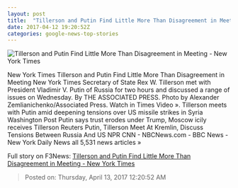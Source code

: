 ```yaml
---
layout: post
title:  "Tillerson and Putin Find Little More Than Disagreement in Meeting - New York Times"
date: 2017-04-12 19:20:52Z
categories: google-news-top-stories
---
```


![Tillerson and Putin Find Little More Than Disagreement in Meeting - New York Times](https://static01.nyt.com/images/2017/04/13/world/13Diplo/13Diplo-facebookJumbo.jpg)

New York Times Tillerson and Putin Find Little More Than Disagreement in Meeting New York Times Secretary of State Rex W. Tillerson met with President Vladimir V. Putin of Russia for two hours and discussed a range of issues on Wednesday. By THE ASSOCIATED PRESS. Photo by Alexander Zemlianichenko/Associated Press. Watch in Times Video ». Tillerson meets with Putin amid deepening tensions over US missile strikes in Syria Washington Post Putin says trust erodes under Trump, Moscow icily receives Tillerson Reuters Putin, Tillerson Meet At Kremlin, Discuss Tensions Between Russia And US NPR CNN - NBCNews.com - BBC News - New York Daily News all 5,531 news articles »


Full story on F3News: [Tillerson and Putin Find Little More Than Disagreement in Meeting - New York Times](http://www.f3nws.com/n/KhgKF)

> Posted on: Thursday, April 13, 2017 12:20:52 AM
